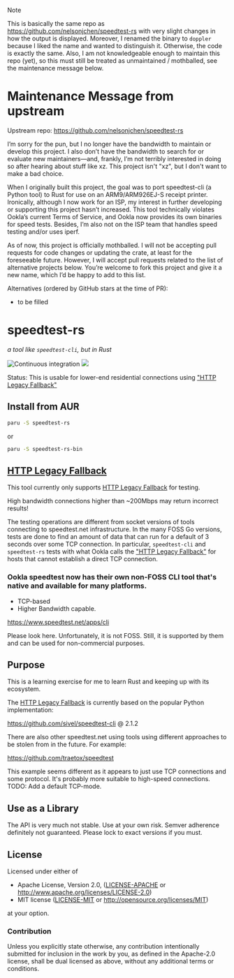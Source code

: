 > [!NOTE]
> This is basically the same repo as https://github.com/nelsonjchen/speedtest-rs with very slight changes in how the output is displayed.
> Moreover, I renamed the binary to `doppler` because I liked the name and wanted to distinguish it.
> Otherwise, the code is exactly the same.
> Also, I am not knowledgeable enough to maintain this repo (yet), so this must still be treated as unmaintained / mothballed, see the maintenance message below.

# Maintenance Message from upstream

Upstream repo: https://github.com/nelsonjchen/speedtest-rs

I’m sorry for the pun, but I no longer have the bandwidth to maintain or develop this project. I also don’t have the bandwidth to search for or evaluate new maintainers—and, frankly, I’m not terribly interested in doing so after hearing about stuff like xz. This project isn't "xz", but I don't want to make a bad choice.

When I originally built this project, the goal was to port speedtest-cli (a Python tool) to Rust for use on an ARM9/ARM926EJ-S receipt printer. Ironically, although I now work for an ISP, my interest in further developing or supporting this project hasn’t increased. This tool technically violates Ookla’s current Terms of Service, and Ookla now provides its own binaries for speed tests. Besides, I’m also not on the ISP team that handles speed testing and/or uses iperf.

As of now, this project is officially mothballed. I will not be accepting pull requests for code changes or updating the crate, at least for the foreseeable future. However, I will accept pull requests related to the list of alternative projects below. You’re welcome to fork this project and give it a new name, which I’d be happy to add to this list.

Alternatives (ordered by GitHub stars at the time of PR):

* to be filled

# speedtest-rs

*a tool like `speedtest-cli`, but in Rust*

![Continuous integration](https://github.com/nelsonjchen/speedtest-rs/workflows/Continuous%20integration/badge.svg)
[![](https://img.shields.io/crates/v/speedtest-rs.svg)](https://crates.io/crates/speedtest-rs)

Status: This is usable for lower-end residential connections using ["HTTP Legacy Fallback"][http_legacy_fallback]

## Install from AUR

```sh
paru -S speedtest-rs
```

or

```sh
paru -S speedtest-rs-bin
```

## [HTTP Legacy Fallback][http_legacy_fallback]

This tool currently only supports [HTTP Legacy Fallback][http_legacy_fallback] for testing.

High bandwidth connections higher than ~200Mbps may return incorrect results!

The testing operations are different from socket versions of tools connecting to speedtest.net infrastructure. In the many FOSS Go versions, tests are done to find an amount of data that can run for a default of 3 seconds over some TCP connection. In particular, `speedtest-cli` and `speedtest-rs` tests with what Ookla calls the ["HTTP Legacy Fallback"][http_legacy_fallback] for hosts that cannot establish a direct TCP connection.

### Ookla speedtest now has their own non-FOSS CLI tool that's native and available for many platforms.

* TCP-based
* Higher Bandwidth capable.

https://www.speedtest.net/apps/cli

Please look here. Unfortunately, it is not FOSS. Still, it is supported by them and can be used for non-commercial purposes.

## Purpose

This is a learning exercise for me to learn Rust and keeping up with its ecosystem.

The [HTTP Legacy Fallback][http_legacy_fallback] is currently based on the popular Python implementation:

https://github.com/sivel/speedtest-cli @ 2.1.2

There are also other speedtest.net using tools using different approaches to be stolen from in the future. For example:

https://github.com/traetox/speedtest

This example seems different as it appears to just use TCP connections and some protocol. It's probably more suitable to high-speed connections. TODO: Add a default TCP-mode.

## Use as a Library

The API is very much not stable. Use at your own risk. Semver adherence definitely not guaranteed. Please lock to exact versions if you must.

## License

Licensed under either of

 * Apache License, Version 2.0, ([LICENSE-APACHE](LICENSE-APACHE) or http://www.apache.org/licenses/LICENSE-2.0)
 * MIT license ([LICENSE-MIT](LICENSE-MIT) or http://opensource.org/licenses/MIT)

at your option.

### Contribution

Unless you explicitly state otherwise, any contribution intentionally submitted
for inclusion in the work by you, as defined in the Apache-2.0 license, shall be dual licensed as above, without any
additional terms or conditions.

[http_legacy_fallback]: https://web.archive.org/web/20161109011118/http://www.ookla.com/support/a84541858
